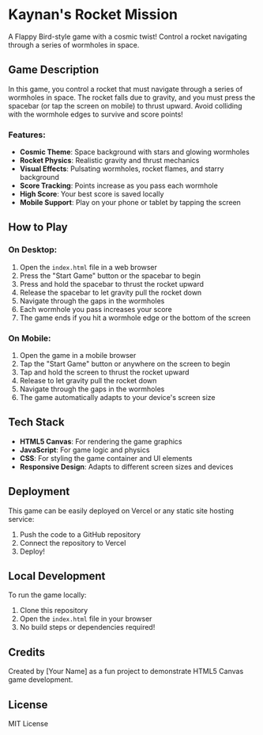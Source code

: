# Kaynan's Rocket Mission

A Flappy Bird-style game with a cosmic twist! Control a rocket navigating through a series of wormholes in space.

## Game Description

In this game, you control a rocket that must navigate through a series of wormholes in space. The rocket falls due to gravity, and you must press the spacebar (or tap the screen on mobile) to thrust upward. Avoid colliding with the wormhole edges to survive and score points!

### Features:

- **Cosmic Theme**: Space background with stars and glowing wormholes
- **Rocket Physics**: Realistic gravity and thrust mechanics
- **Visual Effects**: Pulsating wormholes, rocket flames, and starry background
- **Score Tracking**: Points increase as you pass each wormhole
- **High Score**: Your best score is saved locally
- **Mobile Support**: Play on your phone or tablet by tapping the screen

## How to Play

### On Desktop:
1. Open the `index.html` file in a web browser
2. Press the "Start Game" button or the spacebar to begin
3. Press and hold the spacebar to thrust the rocket upward
4. Release the spacebar to let gravity pull the rocket down
5. Navigate through the gaps in the wormholes
6. Each wormhole you pass increases your score
7. The game ends if you hit a wormhole edge or the bottom of the screen

### On Mobile:
1. Open the game in a mobile browser
2. Tap the "Start Game" button or anywhere on the screen to begin
3. Tap and hold the screen to thrust the rocket upward
4. Release to let gravity pull the rocket down
5. Navigate through the gaps in the wormholes
6. The game automatically adapts to your device's screen size

## Tech Stack

- **HTML5 Canvas**: For rendering the game graphics
- **JavaScript**: For game logic and physics
- **CSS**: For styling the game container and UI elements
- **Responsive Design**: Adapts to different screen sizes and devices

## Deployment

This game can be easily deployed on Vercel or any static site hosting service:

1. Push the code to a GitHub repository
2. Connect the repository to Vercel
3. Deploy!

## Local Development

To run the game locally:

1. Clone this repository
2. Open the `index.html` file in your browser
3. No build steps or dependencies required!

## Credits

Created by [Your Name] as a fun project to demonstrate HTML5 Canvas game development.

## License

MIT License 